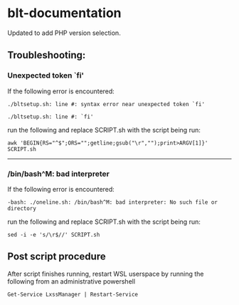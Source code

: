 # blt-documentation

Updated to add PHP version selection.


## Troubleshooting:


### Unexpected token \`fi'

If the following error is encountered:
```
./bltsetup.sh: line #: syntax error near unexpected token `fi'

./bltsetup.sh: line #: `fi'
```
run the following and replace SCRIPT.sh with the script being run:   
```
awk 'BEGIN{RS="^$";ORS="";getline;gsub("\r","");print>ARGV[1]}' SCRIPT.sh
```

***

### /bin/bash^M: bad interpreter

If the following error is encountered:
```
-bash: ./oneline.sh: /bin/bash^M: bad interpreter: No such file or directory
```
run the following and replace SCRIPT.sh with the script being run:   
```
sed -i -e 's/\r$//' SCRIPT.sh
```

## Post script procedure

After script finishes running, restart WSL userspace by running the following from an administrative powershell
```
Get-Service LxssManager | Restart-Service
```
